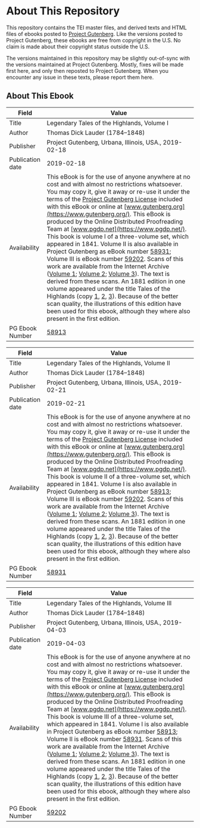 # About This Repository

This repository contains the TEI master files, and derived texts and HTML files of ebooks posted to [Project Gutenberg](https://www.gutenberg.org/). Like the versions posted to Project Gutenberg, these ebooks are free from copyright in the U.S. No claim is made about their copyright status outside the U.S.

The versions maintained in this repository may be slightly out-of-sync with the versions maintained at Project Gutenberg. Mostly, fixes will be made first here, and only then reposted to Project Gutenberg. When you encounter any issue in these texts, please report them here.

## About This Ebook

| Field | Value |
| ----- | ----- |
| Title | Legendary Tales of the Highlands, Volume I |
| Author | Thomas Dick Lauder (1784–1848) |
| Publisher | Project Gutenberg, Urbana, Illinois, USA., 2019-02-18 |
| Publication date | 2019-02-18 |
| Availability | This eBook is for the use of anyone anywhere at no cost and with almost no restrictions whatsoever. You may copy it, give it away or re-use it under the terms of the [Project Gutenberg License](https://www.gutenberg.org/license) included with this eBook or online at [www.gutenberg.org](https://www.gutenberg.org/). This eBook is produced by the Online Distributed Proofreading Team at [www.pgdp.net](https://www.pgdp.net/). This book is volume I of a three-volume set, which appeared in 1841. Volume II is also available in Project Gutenberg as eBook number [58931](https://www.gutenberg.org/ebooks/58931); Volume III is eBook number [59202](https://www.gutenberg.org/ebooks/59202). Scans of this work are available from the Internet Archive ([Volume 1](https://archive.org/details/legendarytalesh00laudgoog/page/n9); [Volume 2](https://archive.org/details/legendarytalesh03laudgoog/page/n5); [Volume 3](https://archive.org/details/legendarytalesh01laudgoog/page/n6)). The text is derived from these scans. An 1881 edition in one volume appeared under the title Tales of the Highlands (copy [1](https://archive.org/details/talesofhighlands00laud/page/n9), [2](https://archive.org/details/cu31924013496439/page/n10), [3](https://archive.org/details/taleshighlands00laudgoog/page/n11)). Because of the better scan quality, the illustrations of this edition have been used for this ebook, although they where also present in the first edition. |
| PG Ebook Number | [58913](https://www.gutenberg.org/ebooks/58913) |


| Field | Value |
| ----- | ----- |
| Title | Legendary Tales of the Highlands, Volume II |
| Author | Thomas Dick Lauder (1784–1848) |
| Publisher | Project Gutenberg, Urbana, Illinois, USA., 2019-02-21 |
| Publication date | 2019-02-21 |
| Availability | This eBook is for the use of anyone anywhere at no cost and with almost no restrictions whatsoever. You may copy it, give it away or re-use it under the terms of the [Project Gutenberg License](https://www.gutenberg.org/license) included with this eBook or online at [www.gutenberg.org](https://www.gutenberg.org/). This eBook is produced by the Online Distributed Proofreading Team at [www.pgdp.net](https://www.pgdp.net/). This book is volume II of a three-volume set, which appeared in 1841. Volume I is also available in Project Gutenberg as eBook number [58913](https://www.gutenberg.org/ebooks/58913); Volume III is eBook number [59202](https://www.gutenberg.org/ebooks/59202). Scans of this work are available from the Internet Archive ([Volume 1](https://archive.org/details/legendarytalesh00laudgoog/page/n9); [Volume 2](https://archive.org/details/legendarytalesh03laudgoog/page/n5); [Volume 3](https://archive.org/details/legendarytalesh01laudgoog/page/n6)). The text is derived from these scans. An 1881 edition in one volume appeared under the title Tales of the Highlands (copy [1](https://archive.org/details/talesofhighlands00laud/page/n9), [2](https://archive.org/details/cu31924013496439/page/n10), [3](https://archive.org/details/taleshighlands00laudgoog/page/n11)). Because of the better scan quality, the illustrations of this edition have been used for this ebook, although they where also present in the first edition. |
| PG Ebook Number | [58931](https://www.gutenberg.org/ebooks/58931) |


| Field | Value |
| ----- | ----- |
| Title | Legendary Tales of the Highlands, Volume III |
| Author | Thomas Dick Lauder (1784–1848) |
| Publisher | Project Gutenberg, Urbana, Illinois, USA., 2019-04-03 |
| Publication date | 2019-04-03 |
| Availability | This eBook is for the use of anyone anywhere at no cost and with almost no restrictions whatsoever. You may copy it, give it away or re-use it under the terms of the [Project Gutenberg License](https://www.gutenberg.org/license) included with this eBook or online at [www.gutenberg.org](https://www.gutenberg.org/). This eBook is produced by the Online Distributed Proofreading Team at [www.pgdp.net](https://www.pgdp.net/). This book is volume III of a three-volume set, which appeared in 1841. Volume I is also available in Project Gutenberg as eBook number [58913](https://www.gutenberg.org/ebooks/58913); Volume II is eBook number [58931](https://www.gutenberg.org/ebooks/58931). Scans of this work are available from the Internet Archive ([Volume 1](https://archive.org/details/legendarytalesh00laudgoog/page/n9); [Volume 2](https://archive.org/details/legendarytalesh03laudgoog/page/n5); [Volume 3](https://archive.org/details/legendarytalesh01laudgoog/page/n6)). The text is derived from these scans. An 1881 edition in one volume appeared under the title Tales of the Highlands (copy [1](https://archive.org/details/talesofhighlands00laud/page/n9), [2](https://archive.org/details/cu31924013496439/page/n10), [3](https://archive.org/details/taleshighlands00laudgoog/page/n11)). Because of the better scan quality, the illustrations of this edition have been used for this ebook, although they where also present in the first edition. |
| PG Ebook Number | [59202](https://www.gutenberg.org/ebooks/59202) |
